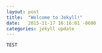 ```yaml
---
layout: post
title:  "Welcome to Jekyll!"
date:   2015-11-17 16:16:01 -0600
categories: jekyll update
---
```


```bash
TEST
```
